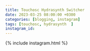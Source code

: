 ```yaml
---
title: Touchosc Hydrasynth Switcher 
date: 2023-03-25 08:00:00 +0300
categories: [blogging, instagram]
tags: [touchosc, hydrasynth  ]
instagram_id: 
---
```


{% include instagram.html %}